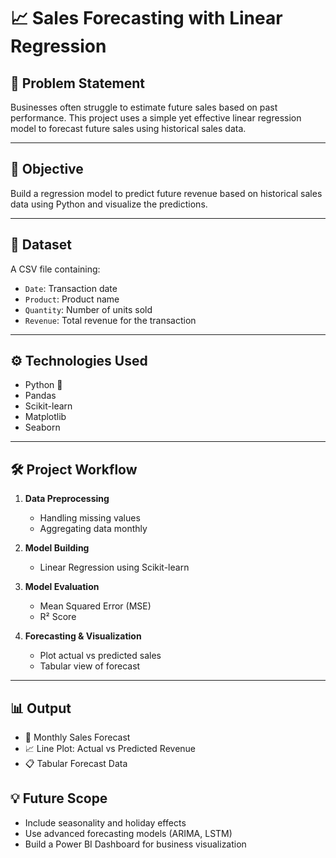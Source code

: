# 📈 Sales Forecasting with Linear Regression

## 🧠 Problem Statement
Businesses often struggle to estimate future sales based on past performance. This project uses a simple yet effective linear regression model to forecast future sales using historical sales data.

---

## 🎯 Objective
Build a regression model to predict future revenue based on historical sales data using Python and visualize the predictions.

---

## 📂 Dataset
A CSV file containing:
- `Date`: Transaction date
- `Product`: Product name
- `Quantity`: Number of units sold
- `Revenue`: Total revenue for the transaction

---

## ⚙️ Technologies Used
- Python 🐍
- Pandas
- Scikit-learn
- Matplotlib
- Seaborn

---

## 🛠️ Project Workflow

1. **Data Preprocessing**
   - Handling missing values
   - Aggregating data monthly

2. **Model Building**
   - Linear Regression using Scikit-learn

3. **Model Evaluation**
   - Mean Squared Error (MSE)
   - R² Score

4. **Forecasting & Visualization**
   - Plot actual vs predicted sales
   - Tabular view of forecast

---

## 📊 Output

- 📅 Monthly Sales Forecast
- 📈 Line Plot: Actual vs Predicted Revenue
- 📋 Tabular Forecast Data


## 💡 Future Scope
- Include seasonality and holiday effects
- Use advanced forecasting models (ARIMA, LSTM)
- Build a Power BI Dashboard for business visualization


